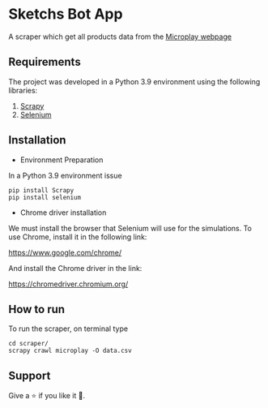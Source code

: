 # Sketchs Bot App

A scraper which get all products data from the
[Microplay webpage](https://www.microplay.cl/)

## Requirements

The project was developed in a Python 3.9 environment using the following libraries:

1. [Scrapy](https://scrapy.org/)
2. [Selenium](https://www.selenium.dev/)


## Installation

- Environment Preparation

In a Python 3.9 environment issue

```
pip install Scrapy
pip install selenium
```

- Chrome driver installation

We must install the browser that Selenium will use for the simulations. To use Chrome, install it
in the following link:

https://www.google.com/chrome/

And install the Chrome driver in the link:

https://chromedriver.chromium.org/

## How to run

To run the scraper, on terminal type

```
cd scraper/
scrapy crawl microplay -O data.csv
```


## Support

Give a :star: if you like it :hugs:.
